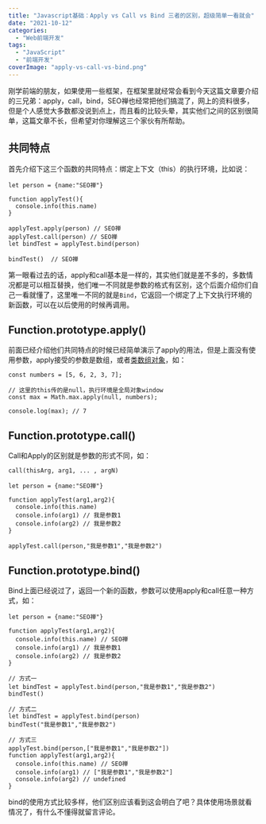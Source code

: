 ```yaml
---
title: "Javascript基础：Apply vs Call vs Bind 三者的区别，超级简单一看就会"
date: "2021-10-12"
categories: 
  - "Web前端开发"
tags: 
  - "JavaScript"
  - "前端开发"
coverImage: "apply-vs-call-vs-bind.png"
---
```


刚学前端的朋友，如果使用一些框架，在框架里就经常会看到今天这篇文章要介绍的三兄弟：apply，call，bind，SEO禅也经常把他们搞混了，网上的资料很多，但是个人感觉大多数都没说到点上，而且看的比较头晕，其实他们之间的区别很简单，这篇文章不长，但希望对你理解这三个家伙有所帮助。

## 共同特点

首先介绍下这三个函数的共同特点：绑定上下文（this）的执行环境，比如说：

```
let person = {name:"SEO禅"}

function applyTest(){
  console.info(this.name)
}

applyTest.apply(person) // SEO禅
applyTest.call(person) // SEO禅
let bindTest = applyTest.bind(person)

bindTest()  // SEO禅
```

第一眼看过去的话，apply和call基本是一样的，其实他们就是差不多的，多数情况都是可以相互替换，他们唯一不同就是参数的格式有区别，这个后面介绍你们自己一看就懂了，这里唯一不同的就是`Bind`，它返回一个绑定了上下文执行环境的新函数，可以在以后使用的时候再调用。

## Function.prototype.apply()

前面已经介绍他们共同特点的时候已经简单演示了apply的用法，但是上面没有使用参数，apply接受的参数是数组，或者[类数组对象](https://developer.mozilla.org/en-US/docs/Web/JavaScript/Guide/Indexed_collections#working_with_array-like_objects)，如：

```
const numbers = [5, 6, 2, 3, 7];

// 这里的this传的是null，执行环境是全局对象window
const max = Math.max.apply(null, numbers); 

console.log(max); // 7
```

## Function.prototype.call()

Call和Apply的区别就是参数的形式不同，如：

```
call(thisArg, arg1, ... , argN)

let person = {name:"SEO禅"}

function applyTest(arg1,arg2){
  console.info(this.name)
  console.info(arg1) // 我是参数1
  console.info(arg2) // 我是参数2
}

applyTest.call(person,"我是参数1","我是参数2")
```

## Function.prototype.bind()

Bind上面已经说过了，返回一个新的函数，参数可以使用apply和call任意一种方式，如：

```
let person = {name:"SEO禅"}

function applyTest(arg1,arg2){
  console.info(this.name) // SEO禅
  console.info(arg1) // 我是参数1
  console.info(arg2) // 我是参数2
}

// 方式一
let bindTest = applyTest.bind(person,"我是参数1","我是参数2")
bindTest() 

// 方式二
let bindTest = applyTest.bind(person)
bindTest("我是参数1","我是参数2")

// 方式三
applyTest.bind(person,["我是参数1","我是参数2"])
function applyTest(arg1,arg2){
  console.info(this.name) // SEO禅
  console.info(arg1) // ["我是参数1","我是参数2"]
  console.info(arg2) // undefined
}
```

bind的使用方式比较多样，他们区别应该看到这会明白了吧？具体使用场景就看情况了，有什么不懂得就留言评论。
